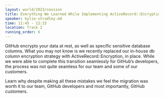 ```yaml
---
layout: world/2023/session
title: Everything We Learned While Implementing ActiveRecord::Encryption
speaker: kylie-stradley.md
time: 11:45 - 12:15
location: Track 2
running_order: 6
---
```


GitHub encrypts your data at rest, as well as specific sensitive database columns. What you may not know is we recently replaced our in-house db column encryption strategy with ActiveRecord::Encryption, in place. While we were able to complete this transition seamlessly for GitHub’s developers, the process was not quite seamless for our team and some of our customers.

Learn why despite making all these mistakes we feel the migration was worth it to our team, GitHub developers and most importantly, GitHub customers.
